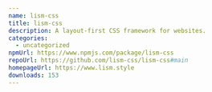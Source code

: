 ```yaml
---
name: lism-css
title: lism-css
description: A layout-first CSS framework for websites.
categories:
  - uncategorized
npmUrl: https://www.npmjs.com/package/lism-css
repoUrl: https://github.com/lism-css/lism-css#main
homepageUrl: https://www.lism.style
downloads: 153
---
```

